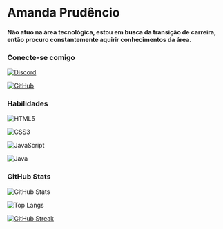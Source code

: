 # Amanda Prudêncio

#### Não atuo na área tecnológica, estou em busca da transição de carreira, então procuro constantemente aquirir conhecimentos da área.

### Conecte-se comigo

[![Discord](https://img.shields.io/badge/Discord-000?style=for-the-badge&logo=discord)](https://https://discord.com/channels/@Amanda_sz/)

[![GitHub](https://img.shields.io/badge/GitHbt-000?style=for-the-badge&logo=github&logoColor=white)](+https://github.com/Amanda-psz)

### Habilidades
![HTML5](https://img.shields.io/badge/HTML5-000?style=for-the-badge&logo=html5)

![CSS3](https://img.shields.io/badge/CSS3-000?style=for-the-badge&logo=css3&logoColor=264CE4)

![JavaScript](https://img.shields.io/badge/JavaScript-000?style=for-the-badge&logo=javascript)

![Java](https://img.shields.io/badge/Java-000?style=for-the-badge&logo=java)

### GitHub Stats
![GitHub Stats](https://github-readme-stats.vercel.app/api?username=Amanda-psz&theme=transparent&bg_color=000&border_color=30A3DC&show_icons=true&icon_color=30A3DC&title_color=E94D5F&text_color=FFF)

![Top Langs](https://github-readme-stats-git-masterrstaa-rickstaa.vercel.app/api/top-langs/?username=Amanda-psz&bg_color=000&border_color=30A3DC&title_color=E94D5F&text_color=FFF)

[![GitHub Streak](https://streak-stats.demolab.com/?user=Amanda-psz&theme=bear&background=000&border=30A3DC&dates=FFF)](https://git.io/streak-stats)
